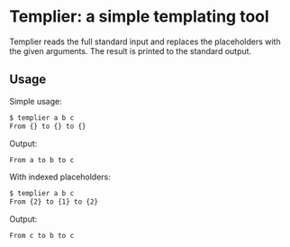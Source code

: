 # Templier: a simple templating tool

Templier reads the full standard input and replaces the placeholders with the given arguments.
The result is printed to the standard output.

## Usage

Simple usage:
```bash
$ templier a b c
From {} to {} to {}
```
Output:
```bash
From a to b to c
```

With indexed placeholders:
```bash
$ templier a b c
From {2} to {1} to {2}
```
Output:
```bash
From c to b to c
```

